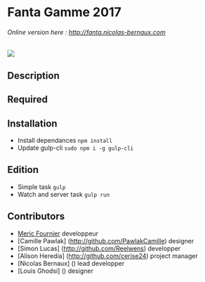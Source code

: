 # Fanta Gamme 2017

###### Online version here : http://fanta.nicolas-bernaux.com

![](http://www.promotional-gifts.com/wp-content/uploads/2017/03/fanta-twisted-bottle-title.jpg)

## Description

## Required

## Installation
- Install dependances `npm install`
- Update gulp-cli `sudo npm i -g gulp-cli`

## Edition
- Simple task `gulp`
- Watch and server task `gulp run`


## Contributors

- [Meric Fournier](http://github.com/MericFournier) developpeur
- [Camille Pawlak] (http://github.com/PawlakCamille) designer
- [Simon Lucas] (http://github.com/Reelwens) developper 
- [Alison Heredia] (http://github.com/cerise24) project manager
- [Nicolas Bernaux] () lead developper
- [Louis Ghodsi] () designer 
